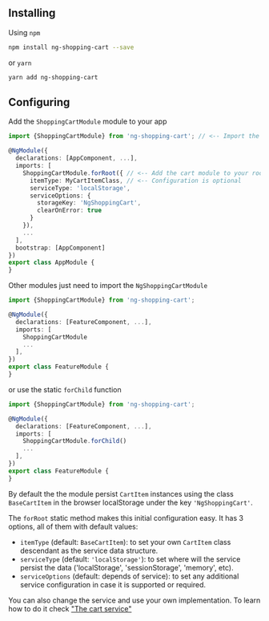 ## Installing

Using `npm`

```bash
npm install ng-shopping-cart --save
```

or `yarn`

```bash
yarn add ng-shopping-cart
```

## Configuring

Add the `ShoppingCartModule` module to your app

```typescript
import {ShoppingCartModule} from 'ng-shopping-cart'; // <-- Import the module class

@NgModule({
  declarations: [AppComponent, ...],
  imports: [
    ShoppingCartModule.forRoot({ // <-- Add the cart module to your root module
      itemType: MyCartItemClass, // <-- Configuration is optional
      serviceType: 'localStorage',
      serviceOptions: {
        storageKey: 'NgShoppingCart',
        clearOnError: true
      }
    }), 
    ...
  ],   
  bootstrap: [AppComponent]
})
export class AppModule {
}
```

Other modules just need to import the `NgShoppingCartModule`

```typescript
import {ShoppingCartModule} from 'ng-shopping-cart';

@NgModule({
  declarations: [FeatureComponent, ...],
  imports: [
    ShoppingCartModule
    ...
  ],   
})
export class FeatureModule {
}
```

or use the static `forChild` function

```typescript
import {ShoppingCartModule} from 'ng-shopping-cart';

@NgModule({
  declarations: [FeatureComponent, ...],
  imports: [
    ShoppingCartModule.forChild()
    ...
  ],   
})
export class FeatureModule {
}
```

By default the the module persist `CartItem` instances using the class `BaseCartItem` in the browser localStorage under the key `'NgShoppingCart'`. 

The `forRoot` static method makes this initial configuration easy. It has 3 options, all of them with default values:

- `itemType` (default: `BaseCartItem`): to set your own `CartItem` class descendant as the service data structure.
- `serviceType` (default: `'localStorage'`): to set where will the service persist the data ('localStorage', 'sessionStorage', 'memory', etc).
- `serviceOptions` (default: depends of service): to set any additional service configuration in case it is supported or required.

You can also change the service and use your own implementation. To learn how to do it check ["The cart service"](/guide/the-cart-service)
